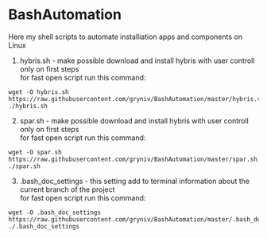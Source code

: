# BashAutomation

Here my shell scripts to automate installiation apps and components on Linux

1. hybris.sh - make possible download and install hybris with user controll only on first steps <br />
for fast open script run this command:
```
wget -O hybris.sh https://raw.githubusercontent.com/gryniv/BashAutomation/master/hybris.sh;. ./hybris.sh
```

2. spar.sh - make possible download and install hybris with user controll only on first steps <br />
for fast open script run this command:
```
wget -O spar.sh https://raw.githubusercontent.com/gryniv/BashAutomation/master/spar.sh;. ./spar.sh
```

3. .bash_doc_settings - this setting add to terminal information about the current branch of the project<br />
for fast open script run this command:
```
wget -O .bash_doc_settings https://raw.githubusercontent.com/gryniv/BashAutomation/master/.bash_doc_settings;. ./.bash_doc_settings
```
